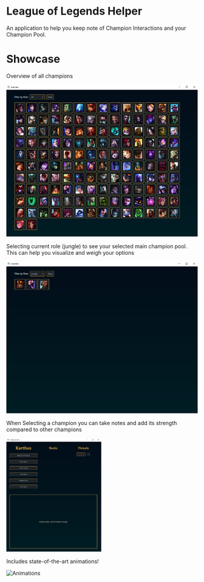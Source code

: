 # League of Legends Helper

An application to help you keep note of Champion Interactions and your Champion Pool.

# Showcase

Overview of all champions

<img src="src/imgs/Overview.png" alt="Overview" width="556" height="400"/>

Selecting current role (jungle) to see your selected main champion pool.
This can help you visualize and weigh your options

<img src="src/imgs/OverviewSelection.png" alt="OverviewSelectedJungle" width="557" height="400"/>

When Selecting a champion you can take notes and add its strength compared to other champions

<img src="src/imgs/Champion.png" alt="Champion" width="250" height="299"/>

Includes state-of-the-art animations!

<img src="src/imgs/Opening.gif" alt="Animations" width="554" height="400"/>